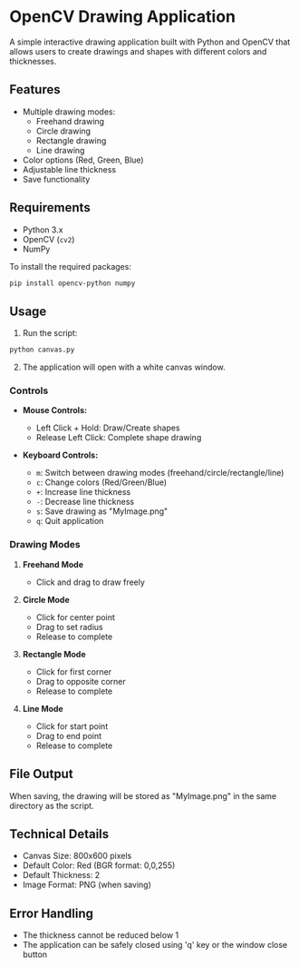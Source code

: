 # OpenCV Drawing Application

A simple interactive drawing application built with Python and OpenCV that allows users to create drawings and shapes with different colors and thicknesses.

## Features

- Multiple drawing modes:
  - Freehand drawing
  - Circle drawing
  - Rectangle drawing
  - Line drawing
- Color options (Red, Green, Blue)
- Adjustable line thickness
- Save functionality

## Requirements

- Python 3.x
- OpenCV (`cv2`)
- NumPy

To install the required packages:
```bash
pip install opencv-python numpy
```

## Usage

1. Run the script:
```bash
python canvas.py
```

2. The application will open with a white canvas window.

### Controls

- **Mouse Controls:**
  - Left Click + Hold: Draw/Create shapes
  - Release Left Click: Complete shape drawing

- **Keyboard Controls:**
  - `m`: Switch between drawing modes (freehand/circle/rectangle/line)
  - `c`: Change colors (Red/Green/Blue)
  - `+`: Increase line thickness
  - `-`: Decrease line thickness
  - `s`: Save drawing as "MyImage.png"
  - `q`: Quit application

### Drawing Modes

1. **Freehand Mode**
   - Click and drag to draw freely

2. **Circle Mode**
   - Click for center point
   - Drag to set radius
   - Release to complete

3. **Rectangle Mode**
   - Click for first corner
   - Drag to opposite corner
   - Release to complete

4. **Line Mode**
   - Click for start point
   - Drag to end point
   - Release to complete

## File Output

When saving, the drawing will be stored as "MyImage.png" in the same directory as the script.

## Technical Details

- Canvas Size: 800x600 pixels
- Default Color: Red (BGR format: 0,0,255)
- Default Thickness: 2
- Image Format: PNG (when saving)

## Error Handling

- The thickness cannot be reduced below 1
- The application can be safely closed using 'q' key or the window close button
